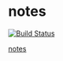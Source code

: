 # notes

[![Build Status][build-badge]][build-status]

[notes](https://airt.github.io/notes)

[build-badge]: https://img.shields.io/travis/airt/notes.svg
[build-status]: https://travis-ci.org/airt/notes
